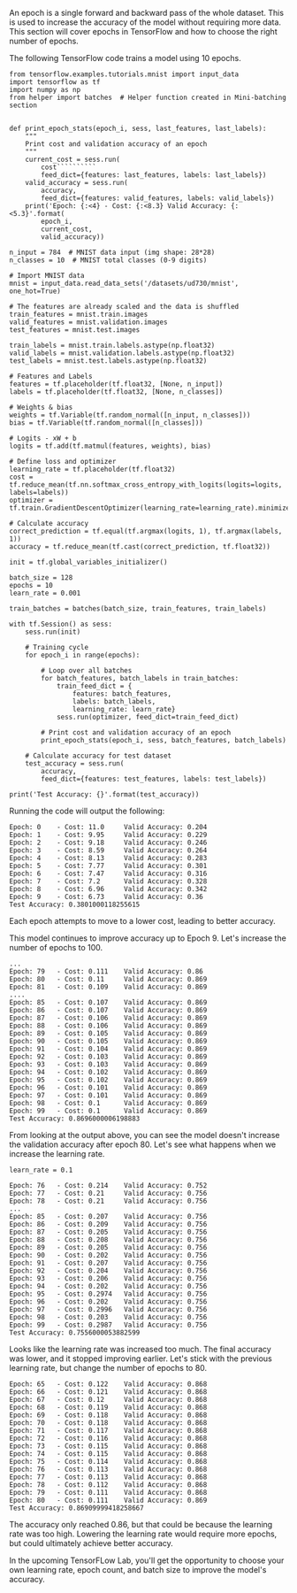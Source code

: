 An epoch is a single forward and backward pass of the whole dataset. This is used to increase the accuracy of the model without requiring more data. This section will cover epochs in TensorFlow and how to choose the right number of epochs.

The following TensorFlow code trains a model using 10 epochs.

```{.python .input}
from tensorflow.examples.tutorials.mnist import input_data
import tensorflow as tf
import numpy as np
from helper import batches  # Helper function created in Mini-batching section

 
def print_epoch_stats(epoch_i, sess, last_features, last_labels):
    """
    Print cost and validation accuracy of an epoch
    """
    current_cost = sess.run(
        cost``````````
        feed_dict={features: last_features, labels: last_labels})
    valid_accuracy = sess.run(
        accuracy,
        feed_dict={features: valid_features, labels: valid_labels})
    print('Epoch: {:<4} - Cost: {:<8.3} Valid Accuracy: {:<5.3}'.format(
        epoch_i,
        current_cost,
        valid_accuracy))

n_input = 784  # MNIST data input (img shape: 28*28)
n_classes = 10  # MNIST total classes (0-9 digits)

# Import MNIST data
mnist = input_data.read_data_sets('/datasets/ud730/mnist', one_hot=True)

# The features are already scaled and the data is shuffled
train_features = mnist.train.images
valid_features = mnist.validation.images
test_features = mnist.test.images

train_labels = mnist.train.labels.astype(np.float32)
valid_labels = mnist.validation.labels.astype(np.float32)
test_labels = mnist.test.labels.astype(np.float32)

# Features and Labels
features = tf.placeholder(tf.float32, [None, n_input])
labels = tf.placeholder(tf.float32, [None, n_classes])

# Weights & bias
weights = tf.Variable(tf.random_normal([n_input, n_classes]))
bias = tf.Variable(tf.random_normal([n_classes]))

# Logits - xW + b
logits = tf.add(tf.matmul(features, weights), bias)

# Define loss and optimizer
learning_rate = tf.placeholder(tf.float32)
cost = tf.reduce_mean(tf.nn.softmax_cross_entropy_with_logits(logits=logits, labels=labels))
optimizer = tf.train.GradientDescentOptimizer(learning_rate=learning_rate).minimize(cost)

# Calculate accuracy
correct_prediction = tf.equal(tf.argmax(logits, 1), tf.argmax(labels, 1))
accuracy = tf.reduce_mean(tf.cast(correct_prediction, tf.float32))

init = tf.global_variables_initializer()

batch_size = 128
epochs = 10
learn_rate = 0.001

train_batches = batches(batch_size, train_features, train_labels)

with tf.Session() as sess:
    sess.run(init)

    # Training cycle
    for epoch_i in range(epochs):

        # Loop over all batches
        for batch_features, batch_labels in train_batches:
            train_feed_dict = {
                features: batch_features,
                labels: batch_labels,
                learning_rate: learn_rate}
            sess.run(optimizer, feed_dict=train_feed_dict)

        # Print cost and validation accuracy of an epoch
        print_epoch_stats(epoch_i, sess, batch_features, batch_labels)

    # Calculate accuracy for test dataset
    test_accuracy = sess.run(
        accuracy,
        feed_dict={features: test_features, labels: test_labels})

print('Test Accuracy: {}'.format(test_accuracy))
```

Running the code will output the following:
 ```
Epoch: 0    - Cost: 11.0     Valid Accuracy: 0.204
Epoch: 1    - Cost: 9.95     Valid Accuracy: 0.229
Epoch: 2    - Cost: 9.18     Valid Accuracy: 0.246
Epoch: 3    - Cost: 8.59     Valid Accuracy: 0.264
Epoch: 4    - Cost: 8.13     Valid Accuracy: 0.283
Epoch: 5    - Cost: 7.77     Valid Accuracy: 0.301
Epoch: 6    - Cost: 7.47     Valid Accuracy: 0.316
Epoch: 7    - Cost: 7.2      Valid Accuracy: 0.328
Epoch: 8    - Cost: 6.96     Valid Accuracy: 0.342
Epoch: 9    - Cost: 6.73     Valid Accuracy: 0.36 
Test Accuracy: 0.3801000118255615
 ```

Each epoch attempts to move to a lower cost, leading to better accuracy.

This model continues to improve accuracy up to Epoch 9. Let's increase the number of epochs to 100.

 ```
...
Epoch: 79   - Cost: 0.111    Valid Accuracy: 0.86
Epoch: 80   - Cost: 0.11     Valid Accuracy: 0.869
Epoch: 81   - Cost: 0.109    Valid Accuracy: 0.869
....
Epoch: 85   - Cost: 0.107    Valid Accuracy: 0.869
Epoch: 86   - Cost: 0.107    Valid Accuracy: 0.869
Epoch: 87   - Cost: 0.106    Valid Accuracy: 0.869
Epoch: 88   - Cost: 0.106    Valid Accuracy: 0.869
Epoch: 89   - Cost: 0.105    Valid Accuracy: 0.869
Epoch: 90   - Cost: 0.105    Valid Accuracy: 0.869
Epoch: 91   - Cost: 0.104    Valid Accuracy: 0.869
Epoch: 92   - Cost: 0.103    Valid Accuracy: 0.869
Epoch: 93   - Cost: 0.103    Valid Accuracy: 0.869
Epoch: 94   - Cost: 0.102    Valid Accuracy: 0.869
Epoch: 95   - Cost: 0.102    Valid Accuracy: 0.869
Epoch: 96   - Cost: 0.101    Valid Accuracy: 0.869
Epoch: 97   - Cost: 0.101    Valid Accuracy: 0.869
Epoch: 98   - Cost: 0.1      Valid Accuracy: 0.869
Epoch: 99   - Cost: 0.1      Valid Accuracy: 0.869
Test Accuracy: 0.8696000006198883
 ```

From looking at the output above, you can see the model doesn't increase the validation accuracy after epoch 80. Let's see what happens when we increase the learning rate.

`learn_rate = 0.1`

 ```
Epoch: 76   - Cost: 0.214    Valid Accuracy: 0.752
Epoch: 77   - Cost: 0.21     Valid Accuracy: 0.756
Epoch: 78   - Cost: 0.21     Valid Accuracy: 0.756
...
Epoch: 85   - Cost: 0.207    Valid Accuracy: 0.756
Epoch: 86   - Cost: 0.209    Valid Accuracy: 0.756
Epoch: 87   - Cost: 0.205    Valid Accuracy: 0.756
Epoch: 88   - Cost: 0.208    Valid Accuracy: 0.756
Epoch: 89   - Cost: 0.205    Valid Accuracy: 0.756
Epoch: 90   - Cost: 0.202    Valid Accuracy: 0.756
Epoch: 91   - Cost: 0.207    Valid Accuracy: 0.756
Epoch: 92   - Cost: 0.204    Valid Accuracy: 0.756
Epoch: 93   - Cost: 0.206    Valid Accuracy: 0.756
Epoch: 94   - Cost: 0.202    Valid Accuracy: 0.756
Epoch: 95   - Cost: 0.2974   Valid Accuracy: 0.756
Epoch: 96   - Cost: 0.202    Valid Accuracy: 0.756
Epoch: 97   - Cost: 0.2996   Valid Accuracy: 0.756
Epoch: 98   - Cost: 0.203    Valid Accuracy: 0.756
Epoch: 99   - Cost: 0.2987   Valid Accuracy: 0.756
Test Accuracy: 0.7556000053882599
 ```

Looks like the learning rate was increased too much. The final accuracy was lower, and it stopped improving earlier. Let's stick with the previous learning rate, but change the number of epochs to 80.
 ```
Epoch: 65   - Cost: 0.122    Valid Accuracy: 0.868
Epoch: 66   - Cost: 0.121    Valid Accuracy: 0.868
Epoch: 67   - Cost: 0.12     Valid Accuracy: 0.868
Epoch: 68   - Cost: 0.119    Valid Accuracy: 0.868
Epoch: 69   - Cost: 0.118    Valid Accuracy: 0.868
Epoch: 70   - Cost: 0.118    Valid Accuracy: 0.868
Epoch: 71   - Cost: 0.117    Valid Accuracy: 0.868
Epoch: 72   - Cost: 0.116    Valid Accuracy: 0.868
Epoch: 73   - Cost: 0.115    Valid Accuracy: 0.868
Epoch: 74   - Cost: 0.115    Valid Accuracy: 0.868
Epoch: 75   - Cost: 0.114    Valid Accuracy: 0.868
Epoch: 76   - Cost: 0.113    Valid Accuracy: 0.868
Epoch: 77   - Cost: 0.113    Valid Accuracy: 0.868
Epoch: 78   - Cost: 0.112    Valid Accuracy: 0.868
Epoch: 79   - Cost: 0.111    Valid Accuracy: 0.868
Epoch: 80   - Cost: 0.111    Valid Accuracy: 0.869
Test Accuracy: 0.86909999418258667
 ```

The accuracy only reached 0.86, but that could be because the learning rate was too high. Lowering the learning rate would require more epochs, but could ultimately achieve better accuracy.

In the upcoming TensorFLow Lab, you'll get the opportunity to choose your own learning rate, epoch count, and batch size to improve the model's accuracy.
